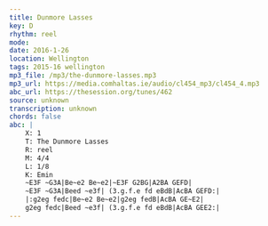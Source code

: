 ```yaml
---
title: Dunmore Lasses
key: D
rhythm: reel
mode: 
date: 2016-1-26
location: Wellington
tags: 2015-16 wellington
mp3_file: /mp3/the-dunmore-lasses.mp3
mp3_url: https://media.comhaltas.ie/audio/cl454_mp3/cl454_4.mp3
abc_url: https://thesession.org/tunes/462
source: unknown
transcription: unknown
chords: false
abc: |
    X: 1
    T: The Dunmore Lasses
    R: reel
    M: 4/4
    L: 1/8
    K: Emin
    ~E3F ~G3A|Be~e2 Be~e2|~E3F G2BG|A2BA GEFD|
    ~E3F ~G3A|Beed ~e3f| (3.g.f.e fd eBdB|AcBA GEFD:|
    |:g2eg fedc|Be~e2 Be~e2|g2eg fedB|AcBA GE~E2|
    g2eg fedc|Beed ~e3f| (3.g.f.e fd eBdB|AcBA GEE2:|
---
```


